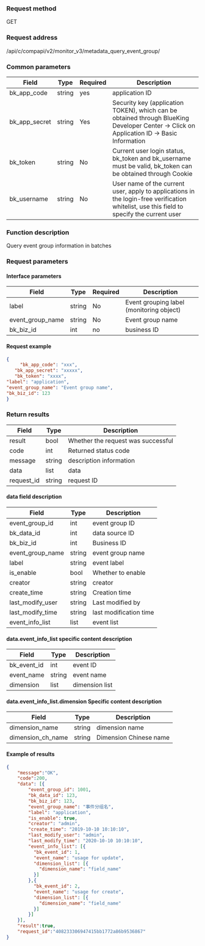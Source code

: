 
### Request method

GET


### Request address

/api/c/compapi/v2/monitor_v3/metadata_query_event_group/


### Common parameters

| Field | Type | Required | Description |
|-----------|------------|--------|------------|
| bk_app_code | string | yes | application ID |
| bk_app_secret| string | Yes | Security key (application TOKEN), which can be obtained through BlueKing Developer Center -> Click on Application ID -> Basic Information |
| bk_token | string | No | Current user login status, bk_token and bk_username must be valid, bk_token can be obtained through Cookie |
| bk_username | string | No | User name of the current user, apply to applications in the login-free verification whitelist, use this field to specify the current user |


### Function description

Query event group information in batches

### Request parameters



#### Interface parameters

| Field | Type | Required | Description |
| -------------- | ------ | ---- | ----------- |
| label | string | No | Event grouping label (monitoring object) |
| event_group_name | string | No | Event group name |
| bk_biz_id | int | no | business ID |


#### Request example

```json
{
     "bk_app_code": "xxx",
   "bk_app_secret": "xxxxx",
   "bk_token": "xxxx",
"label": "application",
"event_group_name": "Event group name",
"bk_biz_id": 123
}
```

### Return results

| Field | Type | Description |
| ---------- | ------ | ---------- |
| result | bool | Whether the request was successful |
| code | int | Returned status code |
| message | string | description information |
| data | list | data |
| request_id | string | request ID |

#### data field description

| Field | Type | Description |
| ------------------- | ------ | -------- |
| event_group_id | int | event group ID |
| bk\_data_id | int | data source ID |
| bk\_biz_id | int | Business ID |
| event\_group_name | string | event group name |
| label | string | event label |
| is_enable | bool | Whether to enable |
| creator | string | creator |
| create_time | string | Creation time |
| last_modify_user | string | Last modified by |
| last_modify_time | string | last modification time |
| event_info_list | list | event list |

#### data.event_info_list specific content description

| Field | Type | Description |
| ------------------- | ------ | -------- |
| bk\_event_id | int | event ID |
| event_name | string | event name |
| dimension | list | dimension list |

#### data.event_info_list.dimension Specific content description

| Field | Type | Description |
| ------------------- | ------ | -------- |
| dimension_name | string | dimension name |
| dimension_ch_name | string | Dimension Chinese name |

#### Example of results

```json
{
    "message":"OK",
    "code":200,
    "data": [{
    	"event_group_id": 1001,
    	"bk_data_id": 123,
    	"bk_biz_id": 123,
    	"event_group_name": "事件分组名",
    	"label": "application",
    	"is_enable": true,
    	"creator": "admin",
    	"create_time": "2019-10-10 10:10:10",
    	"last_modify_user": "admin",
    	"last_modify_time": "2020-10-10 10:10:10",
    	"event_info_list": [{
          "bk_event_id": 1,
          "event_name": "usage for update",
          "dimension_list": [{
            "dimension_name": "field_name"
          }]
        },{
          "bk_event_id": 2,
          "event_name": "usage for create",
          "dimension_list": [{
            "dimension_name": "field_name"
          }]
        }]
    }],
    "result":true,
    "request_id":"408233306947415bb1772a86b9536867"
}
```